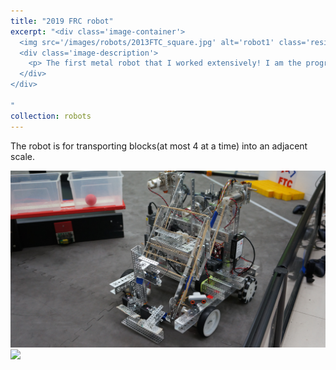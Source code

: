 ```yaml
---
title: "2019 FRC robot"
excerpt: "<div class='image-container'>
  <img src='/images/robots/2013FTC_square.jpg' alt='robot1' class='resizable-image'>
  <div class='image-description'>
    <p> The first metal robot that I worked extensively! I am the programmer and learned to use encoders. Made several autonomous scripts and finally we got to National competition. </p>
  </div>
</div>

"
collection: robots
---
```


The robot is for transporting blocks(at most 4 at a time) into an adjacent scale. 

<img src='/images/robots/2013FTC.jpg'>
<img src='/images/robots/2013FTC2.jpg'>